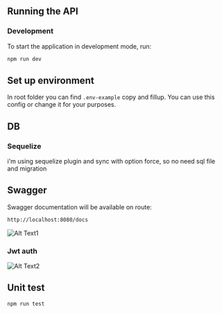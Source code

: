
## Running the API
### Development
To start the application in development mode, run:

```bash
npm run dev
```
  
## Set up environment
In root folder you can find `.env-example` copy and fillup. You can use this config or change it for your purposes.

## DB 
### Sequelize
i'm using sequelize plugin and sync with option force, so no need sql file and migration

        
## Swagger
Swagger documentation will be available on route:
```bash
http://localhost:8080/docs
```
![Alt Text1](https://media.giphy.com/media/XEUyeEL03IcaZYw6SB/giphy.gif)

### Jwt auth
![Alt Text2](https://media.giphy.com/media/QUKuolFMyd0WsNFIUH/giphy.gif)



## Unit test
```bash
npm run test
```